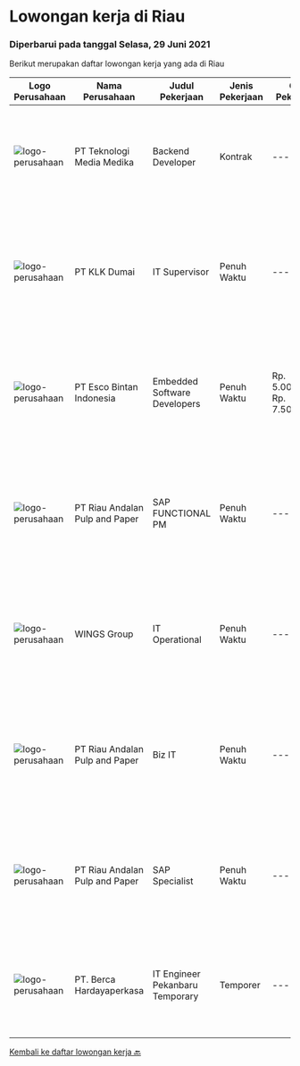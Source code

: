 
  # Lowongan kerja di Riau

  ### Diperbarui pada tanggal Selasa, 29 Juni 2021

  Berikut merupakan daftar lowongan kerja yang ada di Riau

  |Logo Perusahaan | Nama Perusahaan | Judul Pekerjaan | Jenis Pekerjaan | Gaji Pekerjaan | Lokasi | Deskripsi | Tanggal diunggah | Pranala |
  | -------------- | --------------- | --------------- | --------- | --------- | -------------- | ------- | ----------- | ----------- |
  |![logo-perusahaan](https://image-service-cdn.seek.com.au/c2a52d685b8463bd80621ce3a68f3421e0eee211/ee4dce1061f3f616224767ad58cb2fc751b8d2dc)|PT Teknologi Media Medika|Backend Developer|Kontrak|---|Riau|Responsibilities: Participate in the entire application lifecycle, focusing on coding and debugging Write clean code to develop functional web...|Jumat, 25 Juni 2021|https://www.jobstreet.co.id/id/job/backend-developer-3565439?token=0~ea3cc37e-78c1-48a6-8a12-287465aa67de&sectionRank=1&jobId=jobstreet-id-job-3565439|
|![logo-perusahaan](https://image-service-cdn.seek.com.au/3500c548d88f7175cad0b8933295cde85d66095b/ee4dce1061f3f616224767ad58cb2fc751b8d2dc)|PT KLK Dumai|IT Supervisor|Penuh Waktu|---|Dumai|TUGAS DAN TANGGUNGJAWAB Membantu instalasi dan pemeliharaan NAS server, File server, Primary Domain Server/DHCP, Backup Domain Server dan Cloud Server...|Kamis, 24 Juni 2021|https://www.jobstreet.co.id/id/job/it-supervisor-3565071?token=0~ea3cc37e-78c1-48a6-8a12-287465aa67de&sectionRank=2&jobId=jobstreet-id-job-3565071|
|![logo-perusahaan](https://image-service-cdn.seek.com.au/d7d3be70a701514214ce2eb78cd153e22cc97501/ee4dce1061f3f616224767ad58cb2fc751b8d2dc)|PT Esco Bintan Indonesia|Embedded Software Developers|Penuh Waktu|Rp. 5.000.000-Rp. 7.500.000|Bintan|Responsibilities Design and develop embedded software for microprocessor-based medical products. Support project initiatives collaborating with the...|Kamis, 24 Juni 2021|https://www.jobstreet.co.id/id/job/embedded-software-developers-3564400?token=0~ea3cc37e-78c1-48a6-8a12-287465aa67de&sectionRank=3&jobId=jobstreet-id-job-3564400|
|![logo-perusahaan](https://image-service-cdn.seek.com.au/1cbc2bb2833016eb89f4c08435ee8e7db8e43f63/ee4dce1061f3f616224767ad58cb2fc751b8d2dc)|PT Riau Andalan Pulp and Paper|SAP FUNCTIONAL PM|Penuh Waktu|---|Pekanbaru|This position will be the administrator of our SAP PM module. It will provides our organization an integrated maintenance activities data, closely...|Jumat, 18 Juni 2021|https://www.jobstreet.co.id/id/job/sap-functional-pm-3560043?token=0~ea3cc37e-78c1-48a6-8a12-287465aa67de&sectionRank=4&jobId=jobstreet-id-job-3560043|
|![logo-perusahaan](https://image-service-cdn.seek.com.au/138dbc9a784a2fd52dce556bcdfc9ce524875019/ee4dce1061f3f616224767ad58cb2fc751b8d2dc)|WINGS Group|IT Operational|Penuh Waktu|---|Aceh|Uraian pekerjaan: Menganalisa hardware dan software yang dibutuhkan di Distribution Center Melakukan troubleshoot hardware dan software di...|Senin, 07 Juni 2021|https://www.jobstreet.co.id/id/job/it-operational-3548315?token=0~ea3cc37e-78c1-48a6-8a12-287465aa67de&sectionRank=5&jobId=jobstreet-id-job-3548315|
|![logo-perusahaan](https://image-service-cdn.seek.com.au/1cbc2bb2833016eb89f4c08435ee8e7db8e43f63/ee4dce1061f3f616224767ad58cb2fc751b8d2dc)|PT Riau Andalan Pulp and Paper|Biz IT|Penuh Waktu|---|Pekanbaru|Having 5 years experience as programmer Having experience work at IT Consultant advance with Java, C++, Oracle willing be placed in Pangkalan Kerinci...|Rabu, 09 Juni 2021|https://www.jobstreet.co.id/id/job/biz-it-3552196?token=0~ea3cc37e-78c1-48a6-8a12-287465aa67de&sectionRank=6&jobId=jobstreet-id-job-3552196|
|![logo-perusahaan](https://image-service-cdn.seek.com.au/1cbc2bb2833016eb89f4c08435ee8e7db8e43f63/ee4dce1061f3f616224767ad58cb2fc751b8d2dc)|PT Riau Andalan Pulp and Paper|SAP Specialist|Penuh Waktu|---|Pekanbaru|SAP SD consultant with experience minimum 2 cycle End to End (E2E) project implementation or PP &amp; QM consultant with experience minimum 2 cycle...|Rabu, 09 Juni 2021|https://www.jobstreet.co.id/id/job/sap-specialist-3552182?token=0~ea3cc37e-78c1-48a6-8a12-287465aa67de&sectionRank=7&jobId=jobstreet-id-job-3552182|
|![logo-perusahaan](https://image-service-cdn.seek.com.au/0c900ac2b5b1a2cf9bee651ce5d069e68ff14c92/ee4dce1061f3f616224767ad58cb2fc751b8d2dc)|PT. Berca Hardayaperkasa|IT Engineer Pekanbaru Temporary|Temporer|---|Pekanbaru|Responsibilities : Analyzing, diagnosing, and installation to several areas including desktop hardware, operating systems, active directory,...|Senin, 31 Mei 2021|https://www.jobstreet.co.id/id/job/it-engineer-pekanbaru-temporary-3543083?token=0~ea3cc37e-78c1-48a6-8a12-287465aa67de&sectionRank=8&jobId=jobstreet-id-job-3543083|


  [Kembali ke daftar lowongan kerja 🔙](../README.md#daftar-lowongan-kerja)
  